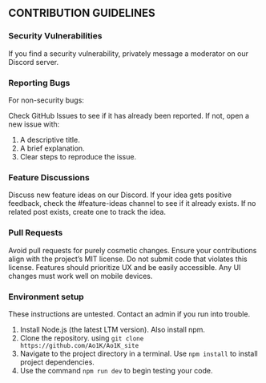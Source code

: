 ## CONTRIBUTION GUIDELINES

### Security Vulnerabilities 
  If you find a security vulnerability, privately message a moderator on our Discord server.


### Reporting Bugs
  For non-security bugs:

  Check GitHub Issues to see if it has already been reported.
  If not, open a new issue with:
  1. A descriptive title.
  2. A brief explanation.
  3. Clear steps to reproduce the issue.


### Feature Discussions 
Discuss new feature ideas on our Discord.
If your idea gets positive feedback, check the #feature-ideas channel to see if it already exists.
If no related post exists, create one to track the idea.


### Pull Requests 
Avoid pull requests for purely cosmetic changes.
Ensure your contributions align with the project’s MIT license. Do not submit code that violates this license.
Features should prioritize UX and be easily accessible.
Any UI changes must work well on mobile devices.


### Environment setup 
These instructions are untested. Contact an admin if you run into trouble. 

1. Install Node.js (the latest LTM version). Also install npm.
2. Clone the repository. using `git clone https://github.com/Ao1K/Ao1K_site`
3. Navigate to the project directory in a terminal. Use `npm install` to install project dependencies.
4. Use the command `npm run dev` to begin testing your code.